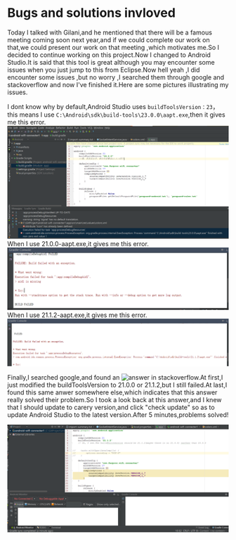 # Bugs and solutions invloved

Today I talked with Gilani,and he mentioned that there will be a famous meeting coming soon next year,and if we could complete our work on that,we could present our work on that meeting ,which motivates me.So I decided to continue working on this project.Now I changed to Android Studio.It is said that this tool is great although you may encounter some issues when you just jump to this from Eclipse.Now hell yeah ,I did encounter some issues ,but no worry ,I searched them through google and stackoverflow and now I've finished it.Here are some pictures illustrating my issues.

I dont know why by default,Android Studio uses `buildToolsVersion：23`，this means I use `C:\Android\sdk\build-tools\23.0.0\aapt.exe`,then it gives me this error.
![23.0.0-aapt](https://github.com/caiqiqi/android-wifi-connecter1/blob/master/img/issue-appt-23.PNG) </br>
When I use 21.0.0-aapt.exe,it gives me this error.
![21.0.0-aapt](https://github.com/caiqiqi/android-wifi-connecter1/blob/master/img/21.0.0-aapt.PNG) </br>
When I use 21.1.2-aapt.exe,it gives me this error.
![21.1.2-aapt](https://github.com/caiqiqi/android-wifi-connecter1/blob/master/img/21.1.2-aapt.PNG) </br>

Finally,I searched google,and found an ![answer](http://stackoverflow.com/a/30520587/5566927) in stackoverflow.At first,I just modified the buildToolsVersion to 21.0.0 or 21.1.2,but I still failed.At last,I found this same anwer somewhere else,which indicates that this answer really solved their problem.So I took a look back at this answer,and I knew that I should update to carery version,and click "check update" so as to update Android Studio to the latest version.After 5 minutes,problems solved!</br>

![problem solved](https://github.com/caiqiqi/android-wifi-connecter1/blob/master/img/%E9%9D%A0-%E6%94%B9%E6%88%9021.1.2%E7%BB%88%E4%BA%8E%E6%90%9E%E5%AE%9A%E4%BA%86.PNG)
